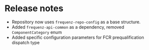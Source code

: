 # Release notes

- Repository now uses `frequenz-repo-config` as a base structure.
- Added `frequenz-api-common` as a dependency, removed `ComponentCategory` enum
- Added specific configuration parameters for FCR prequalification dispatch type
